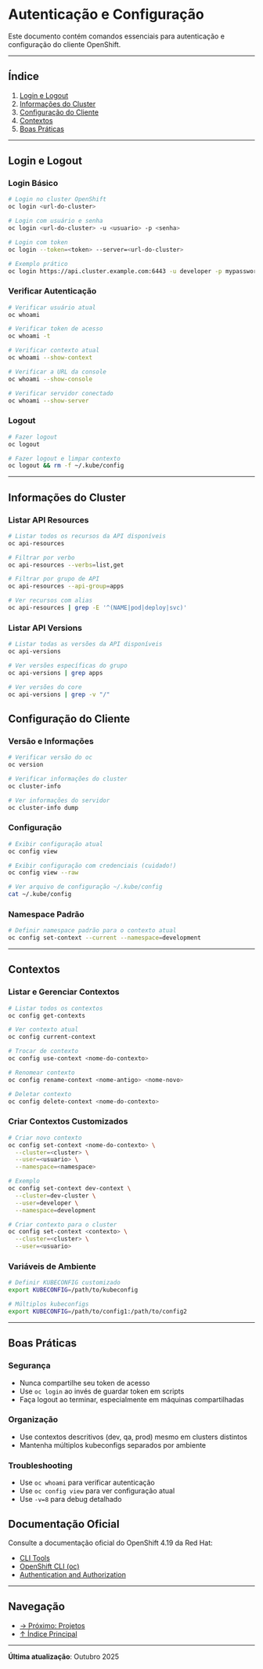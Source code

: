 # Autenticação e Configuração

Este documento contém comandos essenciais para autenticação e configuração do cliente OpenShift.

---

## Índice

1. [ Login e Logout](#login-e-logout)
2. [ Informações do Cluster](#informacoes-do-cluster)
3. [  Configuração do Cliente](#configuracao-do-cliente)
4. [ Contextos](#contextos)
5. [ Boas Práticas](#boas-praticas)
---

## Login e Logout

### Login Básico
```bash ignore-test
# Login no cluster OpenShift
oc login <url-do-cluster>
```

```bash ignore-test
# Login com usuário e senha
oc login <url-do-cluster> -u <usuario> -p <senha>
```

```bash ignore-test
# Login com token
oc login --token=<token> --server=<url-do-cluster>
```

```bash ignore-test
# Exemplo prático
oc login https://api.cluster.example.com:6443 -u developer -p mypassword
```

### Verificar Autenticação
```bash
# Verificar usuário atual
oc whoami
```

```bash
# Verificar token de acesso
oc whoami -t
```

```bash
# Verificar contexto atual
oc whoami --show-context
```

```bash
# Verificar a URL da console
oc whoami --show-console
```

```bash
# Verificar servidor conectado
oc whoami --show-server
```

### Logout
```bash ignore-test
# Fazer logout
oc logout
```

```bash ignore-test
# Fazer logout e limpar contexto
oc logout && rm -f ~/.kube/config
```

---

## Informações do Cluster


### Listar API Resources
```bash
# Listar todos os recursos da API disponíveis
oc api-resources
```

```bash
# Filtrar por verbo
oc api-resources --verbs=list,get
```

```bash
# Filtrar por grupo de API
oc api-resources --api-group=apps
```

```bash
# Ver recursos com alias
oc api-resources | grep -E '^(NAME|pod|deploy|svc)'
```

### Listar API Versions
```bash
# Listar todas as versões da API disponíveis
oc api-versions
```

```bash
# Ver versões específicas do grupo
oc api-versions | grep apps
```

```bash
# Ver versões do core
oc api-versions | grep -v "/"
```

## Configuração do Cliente

### Versão e Informações
```bash
# Verificar versão do oc
oc version
```

```bash
# Verificar informações do cluster
oc cluster-info
```

```bash
# Ver informações do servidor
oc cluster-info dump
```

### Configuração
```bash
# Exibir configuração atual
oc config view
```

```bash
# Exibir configuração com credenciais (cuidado!)
oc config view --raw
```

```bash
# Ver arquivo de configuração ~/.kube/config
cat ~/.kube/config
```

### Namespace Padrão
```bash
# Definir namespace padrão para o contexto atual
oc config set-context --current --namespace=development
```
---

## Contextos

### Listar e Gerenciar Contextos
```bash
# Listar todos os contextos
oc config get-contexts
```

```bash
# Ver contexto atual
oc config current-context
```

```bash ignore-test
# Trocar de contexto
oc config use-context <nome-do-contexto>
```

```bash ignore-test
# Renomear contexto
oc config rename-context <nome-antigo> <nome-novo>
```

```bash ignore-test
# Deletar contexto
oc config delete-context <nome-do-contexto>
```

### Criar Contextos Customizados
```bash ignore-test
# Criar novo contexto
oc config set-context <nome-do-contexto> \
  --cluster=<cluster> \
  --user=<usuario> \
  --namespace=<namespace>
```

```bash ignore-test
# Exemplo
oc config set-context dev-context \
  --cluster=dev-cluster \
  --user=developer \
  --namespace=development
```

```bash ignore-test
# Criar contexto para o cluster
oc config set-context <contexto> \
  --cluster=<cluster> \
  --user=<usuario>
```

### Variáveis de Ambiente
```bash ignore-test
# Definir KUBECONFIG customizado
export KUBECONFIG=/path/to/kubeconfig
```

```bash ignore-test
# Múltiplos kubeconfigs
export KUBECONFIG=/path/to/config1:/path/to/config2
```
---

## Boas Práticas

### Segurança
-  Nunca compartilhe seu token de acesso
-  Use `oc login` ao invés de guardar token em scripts
-  Faça logout ao terminar, especialmente em máquinas compartilhadas

### Organização
-  Use contextos descritivos (dev, qa, prod) mesmo em clusters distintos
-  Mantenha múltiplos kubeconfigs separados por ambiente

### Troubleshooting
-  Use `oc whoami` para verificar autenticação
-  Use `oc config view` para ver configuração atual
-  Use `-v=8` para debug detalhado


## Documentação Oficial

Consulte a documentação oficial do OpenShift 4.19 da Red Hat:

- <a href="https://docs.redhat.com/en/documentation/openshift_container_platform/4.19/html/cli_tools" target="_blank">CLI Tools</a>
- <a href="https://docs.redhat.com/en/documentation/openshift_container_platform/4.19/html/cli_tools/openshift-cli-oc" target="_blank">OpenShift CLI (oc)</a>
- <a href="https://docs.redhat.com/en/documentation/openshift_container_platform/4.19/html/authentication_and_authorization" target="_blank">Authentication and Authorization</a>

---

## Navegação

- [→ Próximo: Projetos](02-projetos.md)
- [↑ Índice Principal](README.md)

---

**Última atualização**: Outubro 2025
